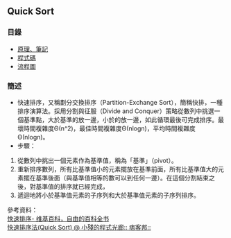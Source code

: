 ## Quick Sort
### 目錄
* [原理、筆記](https://github.com/ChengShaoChi/Learning-Note/blob/master/HW1/Quick%20Sort.ipynb)
* [程式碼](https://github.com/ChengShaoChi/Learning-Note/blob/master/HW1/Quick%20Sort.py)
* [流程圖](https://github.com/ChengShaoChi/Learning-Note/blob/master/HW1/QuickSort.png)
### 簡述
* 快速排序，又稱劃分交換排序（Partition-Exchange Sort），簡稱快排，一種排序演算法。採用分割與征服（Divide and Conquer）策略從數列中挑選一個基準點，大於基準的放一邊，小於的放一邊，如此循環最後可完成排序。最壞時間複雜度Θ(n^2)，最佳時間複雜度Θ(nlogn)，平均時間複雜度	Θ(nlogn)。    
* 步驟：
1. 從數列中挑出一個元素作為基準值，稱為「基準」（pivot）。
2. 重新排序數列，所有比基準值小的元素擺放在基準前面，所有比基準值大的元素擺在基準後面（與基準值相等的數可以到任何一邊）。在這個分割結束之後，對基準值的排序就已經完成，
3. 遞迴地將小於基準值元素的子序列和大於基準值元素的子序列排序。

參考資料：    
[快速排序- 维基百科，自由的百科全书](https://zh.wikipedia.org/wiki/%E5%BF%AB%E9%80%9F%E6%8E%92%E5%BA%8F)    
[快速排序法(Quick Sort) @ 小殘的程式光廊:: 痞客邦::](https://emn178.pixnet.net/blog/post/88613503-%E5%BF%AB%E9%80%9F%E6%8E%92%E5%BA%8F%E6%B3%95(quick-sort))
